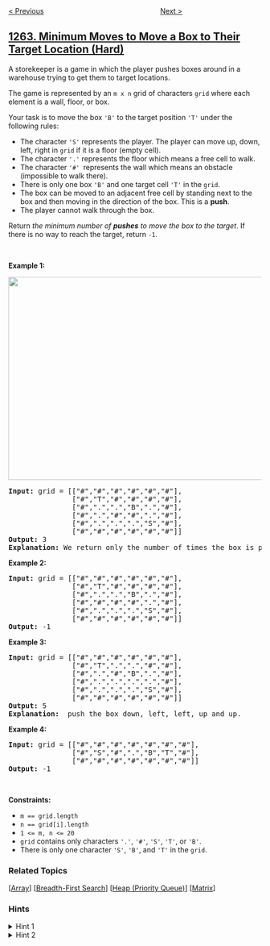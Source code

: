 <!--|This file generated by command(leetcode description); DO NOT EDIT.    |-->
<!--+----------------------------------------------------------------------+-->
<!--|@author    awesee <openset.wang@gmail.com>                           |-->
<!--|@link      https://github.com/awesee                                 |-->
<!--|@home      https://github.com/awesee/leetcode                        |-->
<!--+----------------------------------------------------------------------+-->

[< Previous](../greatest-sum-divisible-by-three "Greatest Sum Divisible by Three")
　　　　　　　　　　　　　　　　
[Next >](../page-recommendations "Page Recommendations")

## [1263. Minimum Moves to Move a Box to Their Target Location (Hard)](https://leetcode.com/problems/minimum-moves-to-move-a-box-to-their-target-location "推箱子")

<p>A storekeeper is a game in which the player pushes boxes around in a warehouse trying to get them to target locations.</p>

<p>The game is represented by an <code>m x n</code> grid of characters <code>grid</code> where each element is a wall, floor, or box.</p>

<p>Your task is to move the box <code>&#39;B&#39;</code> to the target position <code>&#39;T&#39;</code> under the following rules:</p>

<ul>
	<li>The character <code>&#39;S&#39;</code> represents the player. The player can move up, down, left, right in <code>grid</code> if it is a floor (empty cell).</li>
	<li>The character <code>&#39;.&#39;</code> represents the floor which means a free cell to walk.</li>
	<li>The character <code>&#39;#&#39; </code>represents the wall which means an obstacle (impossible to walk there).</li>
	<li>There is only one box <code>&#39;B&#39;</code> and one target cell <code>&#39;T&#39;</code> in the <code>grid</code>.</li>
	<li>The box can be moved to an adjacent free cell by standing next to the box and then moving in the direction of the box. This is a <strong>push</strong>.</li>
	<li>The player cannot walk through the box.</li>
</ul>

<p>Return <em>the minimum number of <strong>pushes</strong> to move the box to the target</em>. If there is no way to reach the target, return <code>-1</code>.</p>

<p>&nbsp;</p>
<p><strong>Example 1:</strong></p>
<img alt="" src="https://assets.leetcode.com/uploads/2019/11/06/sample_1_1620.png" style="width: 600px; height: 403px;" />
<pre>
<strong>Input:</strong> grid = [[&quot;#&quot;,&quot;#&quot;,&quot;#&quot;,&quot;#&quot;,&quot;#&quot;,&quot;#&quot;],
               [&quot;#&quot;,&quot;T&quot;,&quot;#&quot;,&quot;#&quot;,&quot;#&quot;,&quot;#&quot;],
&nbsp;              [&quot;#&quot;,&quot;.&quot;,&quot;.&quot;,&quot;B&quot;,&quot;.&quot;,&quot;#&quot;],
&nbsp;              [&quot;#&quot;,&quot;.&quot;,&quot;#&quot;,&quot;#&quot;,&quot;.&quot;,&quot;#&quot;],
&nbsp;              [&quot;#&quot;,&quot;.&quot;,&quot;.&quot;,&quot;.&quot;,&quot;S&quot;,&quot;#&quot;],
&nbsp;              [&quot;#&quot;,&quot;#&quot;,&quot;#&quot;,&quot;#&quot;,&quot;#&quot;,&quot;#&quot;]]
<strong>Output:</strong> 3
<strong>Explanation: </strong>We return only the number of times the box is pushed.</pre>

<p><strong>Example 2:</strong></p>

<pre>
<strong>Input:</strong> grid = [[&quot;#&quot;,&quot;#&quot;,&quot;#&quot;,&quot;#&quot;,&quot;#&quot;,&quot;#&quot;],
               [&quot;#&quot;,&quot;T&quot;,&quot;#&quot;,&quot;#&quot;,&quot;#&quot;,&quot;#&quot;],
&nbsp;              [&quot;#&quot;,&quot;.&quot;,&quot;.&quot;,&quot;B&quot;,&quot;.&quot;,&quot;#&quot;],
&nbsp;              [&quot;#&quot;,&quot;#&quot;,&quot;#&quot;,&quot;#&quot;,&quot;.&quot;,&quot;#&quot;],
&nbsp;              [&quot;#&quot;,&quot;.&quot;,&quot;.&quot;,&quot;.&quot;,&quot;S&quot;,&quot;#&quot;],
&nbsp;              [&quot;#&quot;,&quot;#&quot;,&quot;#&quot;,&quot;#&quot;,&quot;#&quot;,&quot;#&quot;]]
<strong>Output:</strong> -1
</pre>

<p><strong>Example 3:</strong></p>

<pre>
<strong>Input:</strong> grid = [[&quot;#&quot;,&quot;#&quot;,&quot;#&quot;,&quot;#&quot;,&quot;#&quot;,&quot;#&quot;],
&nbsp;              [&quot;#&quot;,&quot;T&quot;,&quot;.&quot;,&quot;.&quot;,&quot;#&quot;,&quot;#&quot;],
&nbsp;              [&quot;#&quot;,&quot;.&quot;,&quot;#&quot;,&quot;B&quot;,&quot;.&quot;,&quot;#&quot;],
&nbsp;              [&quot;#&quot;,&quot;.&quot;,&quot;.&quot;,&quot;.&quot;,&quot;.&quot;,&quot;#&quot;],
&nbsp;              [&quot;#&quot;,&quot;.&quot;,&quot;.&quot;,&quot;.&quot;,&quot;S&quot;,&quot;#&quot;],
&nbsp;              [&quot;#&quot;,&quot;#&quot;,&quot;#&quot;,&quot;#&quot;,&quot;#&quot;,&quot;#&quot;]]
<strong>Output:</strong> 5
<strong>Explanation:</strong>  push the box down, left, left, up and up.
</pre>

<p><strong>Example 4:</strong></p>

<pre>
<strong>Input:</strong> grid = [[&quot;#&quot;,&quot;#&quot;,&quot;#&quot;,&quot;#&quot;,&quot;#&quot;,&quot;#&quot;,&quot;#&quot;],
&nbsp;              [&quot;#&quot;,&quot;S&quot;,&quot;#&quot;,&quot;.&quot;,&quot;B&quot;,&quot;T&quot;,&quot;#&quot;],
&nbsp;              [&quot;#&quot;,&quot;#&quot;,&quot;#&quot;,&quot;#&quot;,&quot;#&quot;,&quot;#&quot;,&quot;#&quot;]]
<strong>Output:</strong> -1
</pre>

<p>&nbsp;</p>
<p><strong>Constraints:</strong></p>

<ul>
	<li><code>m == grid.length</code></li>
	<li><code>n == grid[i].length</code></li>
	<li><code>1 &lt;= m, n &lt;= 20</code></li>
	<li><code>grid</code> contains only characters <code>&#39;.&#39;</code>, <code>&#39;#&#39;</code>, <code>&#39;S&#39;</code>, <code>&#39;T&#39;</code>, or <code>&#39;B&#39;</code>.</li>
	<li>There is only one character <code>&#39;S&#39;</code>, <code>&#39;B&#39;</code>, and <code>&#39;T&#39;</code> in the <code>grid</code>.</li>
</ul>

### Related Topics
  [[Array](../../tag/array/README.md)]
  [[Breadth-First Search](../../tag/breadth-first-search/README.md)]
  [[Heap (Priority Queue)](../../tag/heap-priority-queue/README.md)]
  [[Matrix](../../tag/matrix/README.md)]

### Hints
<details>
<summary>Hint 1</summary>
We represent the search state as (player_row, player_col, box_row, box_col).
</details>

<details>
<summary>Hint 2</summary>
You need to count only the number of pushes. Then inside of your BFS check if the box could be pushed (in any direction) given the current position of the player.
</details>
